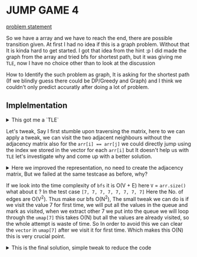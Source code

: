 # JUMP GAME 4

[problem statement](https://leetcode.com/problems/jump-game-iv/solution/)

So we have a array and we have to reach the end, there are possible 
transition given. At first I had no idea if this is a graph problem. Without that
It is kinda hard to get started. I got that idea from the hint :p I did
made the graph from the array and tried bfs for shortest path, but it was 
giving me `TLE`, now I  have no choice other than to look at the discussion

How to Identify the such problem as graph, It is asking for the shortest path (If we blindly guess there could be
DP/Greedy and Graph) and I think we couldn't only predict accuratly after 
doing a lot of problem.

## Implelmentation

<details>
<summary> This got me a `TLE` </summary>

```cpp
class Solution {
public:
    int minJumps(vector<int>& arr) {
        
        int n = arr.size();
        vector<vector<int>> adj_list(n, vector<int>());
        
        unordered_map<int, vector<int>> umap;
        
        for(int i = 0; i < n - 1; ++i)
        {
            adj_list[i].push_back(i+1);
            adj_list[i+1].push_back(i);
        }
        
        for(int i = 0; i < n; ++i)
            umap[arr[i]].push_back(i);
        
        for(auto x: umap)
        {
        // connect
            int size = x.second.size();
            for(int i = 0; i < size -1; ++i)
            {
                for(int j = i + 1; j < size; ++j)
                {
                    adj_list[x.second[i]].push_back(x.second[j]);
                    adj_list[x.second[j]].push_back(x.second[i]);
                }
            }
        }
        
        // now we can do bfs
        vector<int> dist(n, INT_MAX);
        dist[0] = 0;
        queue<int> q;
        q.push(0);
        vector<int> visited(n, 0);
        visited[0] = 0;
        
        while(q.size())
        {
            int size = q.size();
            while(size--)
            {
                int curr = q.front(); q.pop();
                // all adjacents
                for(int neigh: adj_list[curr])
                {
                   if(!visited[neigh]) 
                   {
                       visited[neigh] = 1;
                       q.push(neigh);
                       dist[neigh] = 1 + dist[curr];
                       if(neigh == n - 1)
                           return dist[neigh];
                   }
                }
            }
        }
        
        return dist[n - 1];
    }
};
```

</details>

Let's tweak, Say I first stumble upon traversing the matrix, here to we can
apply a tweak, we can visit the two adjacent neighbours without the adjacency
matrix also for the `arr[i] == arr[j]` we could directly jump using the index
we stored in the vector for each `arr[i]` but It doesn't help us with `TLE`
let's investigate why
and come up with a better solution.

<details>
<summary> Here we improved the representation, no need to create the adjacency matrix,
But we failed at the same testcase as before, why?
</summary>

```cpp
class Solution {
public:
    int minJumps(vector<int>& arr) {
        
        int n = arr.size();
        // store the levels to jump
        unordered_map<int, vector<int>> umap;
        for(int i = 0; i < arr.size(); ++i)    
            umap[arr[i]].push_back(i);
        
        // now we are ready to bfs
        queue<int> q;
        vector<int> visited(n, 0);
        vector<int> dist(n, 0);
        
        q.push(0);
        dist[0] = 0;
        int dir[2] = {-1, 1};
        
        while(q.size())
        {
            int size = q.size(); 
            
            while(size--)
            {
                int curr = q.front(); q.pop();
                visited[curr] = 1;
                printf("node : %d/%d distance : %d\n", curr, arr[curr], dist[curr]);
                
                // visit
                // the adjacent neighbours and then level 
               for(int x: dir) 
               {
                  if(curr + x >= 0 && curr + x < arr.size() && !visited[curr + x]) 
                  {
                      visited[curr + x] = 1;
                      q.push(curr + x);
                      dist[curr + x] = 1 + dist[curr];
                      
                      if(curr + x == arr.size()  - 1)
                          return dist[curr + x];
                  }
               }
                
                // visit the level
                for(int x: umap[arr[curr]])
                {
                    if(!visited[x])
                    {
                       visited[x] = 1; 
                        q.push(x);
                        dist[x] = 1 + dist[curr];
                        
                        if(x == arr.size() - 1)
                            return dist[x];
                    }
                }
                    
            }
            
        }
        
        return dist[arr.size() - 1];
    }
};
```

</details>

If we look into the time complexity of `bfs` it is O(V + E) here `V` = `arr.size()` what about `E` ?
In the test case `[7, 7, 7, 7, 7, 7, 7, 7]` Here the No. of edges are O(V<sup>2</sup>). Thus 
make our bfs O(N<sup>2</sup>), The small tweak we can do is if we visit the 
value 7 for first time, we will put all the values in the queue and mark as 
visited, when we extract other 7 we put into the queue we will loop through
the `umap[7]` this takes O(N) but all the values are already visited, so 
the whole attempt is waste of time. So In order to avoid this we can clear
the `vector` in `umap[7]` after we visit it for first time. Which makes this
O(N) this is very crucial point.

<details> 
<summary> This is the final solution, simple tweak to reduce the code </summary>

```cpp
class Solution {
public:
    int minJumps(vector<int>& arr) {
        
        int n = arr.size();
        // store the levels to jump
        unordered_map<int, vector<int>> umap;
        for(int i = 0; i < arr.size(); ++i)    
            umap[arr[i]].push_back(i);
        
        // now we are ready to bfs
        queue<int> q;
        vector<int> visited(n, 0);
        vector<int> dist(n, 0);
        
        q.push(0);
        dist[0] = 0;
        
        while(q.size())
        {
            int size = q.size(); 
            
            while(size--)
            {
                int curr = q.front(); q.pop();
                visited[curr] = 1;
                
                // visit
                // the adjacent neighbours and then level 
                umap[arr[curr]].push_back(curr + 1);
                umap[arr[curr]].push_back(curr - 1);
                
               for(int x: umap[arr[curr]]) 
               {
                  if(x >= 0 && x < arr.size() && !visited[x]) 
                  {
                      q.push(x);
                      dist[x] = 1 + dist[curr];
                      visited[x] = 1;
                      
                      if(x == arr.size()  - 1)
                          return dist[x];
                  }
               }
                
                // remove the elements
                // crucial part to make this O(N)
                umap[arr[curr]] = {};
                    
            }
            
        }
        
        return dist[arr.size() - 1];
    }
};

```

</details>
